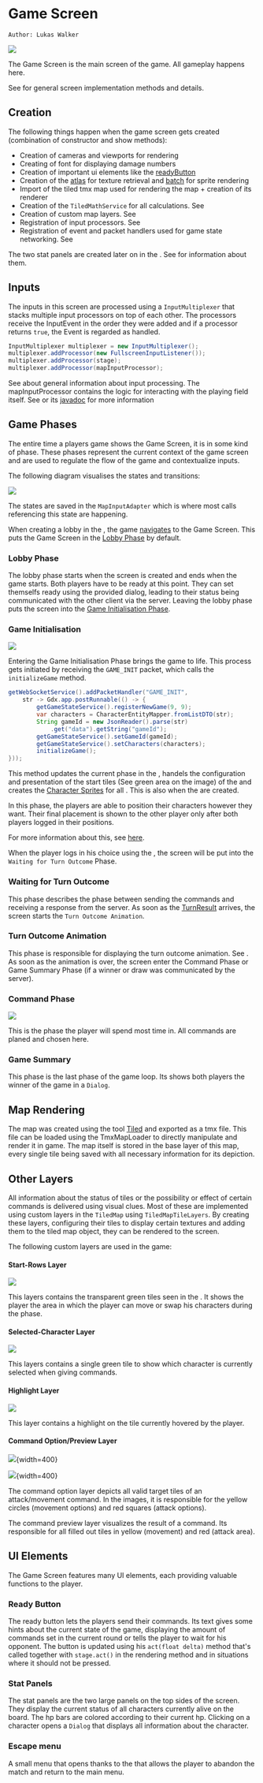 # Game Screen

`Author: Lukas Walker`

![](../img/client/GameScreenCommand.png)

The Game Screen is the main screen of the game. All gameplay happens here.

See [](Screens.md) for general screen implementation methods and details.

## Creation

The following things happen when the game screen gets created (combination of constructor and show methods):

- Creation of cameras and viewports for rendering
- Creating of font for displaying damage numbers
- Creation of important ui elements like the [readyButton](GameScreen.md#ready-button)
- Creation of the 
[atlas](https://libgdx.com/wiki/tools/texture-packer) for texture retrieval and 
[batch](https://libgdx.com/wiki/graphics/2d/spritebatch-textureregions-and-sprites) for sprite rendering
- Import of the tiled tmx map used for rendering the map + creation of its renderer
- Creation of the `TiledMathService` for all calculations. See [](Tilemap.md)
- Creation of custom map layers. See [](GameScreen.md#other-layers)
- Registration of input processors. See [](MapInputAdapter.md)
- Registration of event and packet handlers used for game state networking. See [](Networking.md#websocket-service)

The two stat panels are created later on in the [](GameScreen.md#game-initialisation). See [](GameScreen.md#stat-panels)
for information about them.

## Inputs

The inputs in this screen are processed using a `InputMultiplexer` that stacks multiple input processors on top of each 
other. The processors receive the InputEvent in the order they were added and if a processor returns `true`, the Event
is regarded as handled.

````Java
InputMultiplexer multiplexer = new InputMultiplexer();
multiplexer.addProcessor(new FullscreenInputListener());
multiplexer.addProcessor(stage);
multiplexer.addProcessor(mapInputProcessor);
````

See [](Input.md) about general information about input processing.
The mapInputProcessor contains the logic for interacting with the playing field itself.
See [](MapInputAdapter.md) or its [javadoc](https://b-team-organisation.github.io/Fantasy-Chess/java-docs/client/core/com/bteam/fantasychess_client/input/MapInputAdapter.html) for more information

## Game Phases

The entire time a players game shows the Game Screen, it is in some kind of phase.
These phases represent the current context of the game screen and are used to regulate the flow of the game and
contextualize inputs.

The following diagram visualises the states and transitions:

![](../img/client/ComplexCycle.svg)

The states are saved in the `MapInputAdapter` which is where most calls referencing this state are happening.

When creating a lobby in the [](MainMenu.md), the game [navigates](Screens.md#screen-manager) to the Game Screen.
This puts the Game Screen in the [Lobby Phase](GameScreen.md#lobby-phase) by default.

### Lobby Phase

The lobby phase starts when the screen is created and ends when the game starts.
Both players have to be ready at this point.
They can set themselfs ready using the provided dialog, leading to their status being communicated with the other client
via the server.
Leaving the lobby phase puts the screen into the [Game Initialisation Phase](GameScreen.md#game-initialisation).

### Game Initialisation

![](../img/client/GameScreenInit.png)


Entering the Game Initialisation Phase brings the game to life.
This process gets initiated by receiving the `GAME_INIT` packet, which calls the `initializeGame` method.

````Java
getWebSocketService().addPacketHandler("GAME_INIT",
    str -> Gdx.app.postRunnable(() -> {
        getGameStateService().registerNewGame(9, 9);
        var characters = CharacterEntityMapper.fromListDTO(str);
        String gameId = new JsonReader().parse(str)
            .get("data").getString("gameId");
        getGameStateService().setGameId(gameId);
        getGameStateService().setCharacters(characters);
        initializeGame();
}));
````

This method updates the current phase in the [](MapInputAdapter.md), 
handels the configuration and presentation of the start tiles (See green area on the image) of the [](GridModel.md) and
creates the [Character Sprites](CharacterSprite.md) for all [](CharacterEntity.md).
This is also when the [](GameScreen.md#stat-panels) are created.

In this phase, the players are able to position their characters however they want. Their final placement is shown
to the other player only after both players logged in their positions. 

For more information about this, see [here](MapInputAdapter.md#process-click-in-game-init-mode).

When the player logs in his choice using the [](GameScreen.md#ready-button), the screen will be put into the `Waiting
for Turn Outcome` Phase.

### Waiting for Turn Outcome

This phase describes the phase between sending the commands and receiving a response from the server.
As soon as the [TurnResult](Turn-Logic.md) arrives, the screen starts the `Turn Outcome Animation`.

### Turn Outcome Animation

This phase is responsible for displaying the turn outcome animation. See [](TurnOutcomeAnimations.md).
As soon as the animation is over, the screen enter the Command Phase or Game Summary Phase (if a winner or
draw was communicated by the server).

### Command Phase

![](../img/client/CommandModeCommands.png)

This is the phase the player will spend most time in. All commands are planed and chosen here.

### Game Summary

This phase is the last phase of the game loop. Its shows both players the winner of the game in a `Dialog`.

## Map Rendering

The map was created using the tool [Tiled](http://www.mapeditor.org/) and exported as a tmx file.
This file can be loaded using the TmxMapLoader to directly manipulate and render it in game.
The map itself is stored in the base layer of this map, every single tile being saved with all necessary
information for its depiction.

## Other Layers

All information about the status of tiles or the possibility or effect of certain commands is delivered
using visual clues. Most of these are implemented using custom layers in the `TiledMap` using `TiledMapTileLayers`.
By creating these layers, configuring their tiles to display certain textures and adding them to the tiled map object,
they can be rendered to the screen.

The following custom layers are used in the game:

#### Start-Rows Layer

![](../img/client/StartTilesLayer.png)

This layers contains the transparent green tiles seen in the [](GameScreen.md#game-initialisation).
It shows the player the area in which the player can move or swap his characters during the phase.

#### Selected-Character Layer

![](../img/client/SelectedCharacter.png)

This layers contains a single green tile to show which character is currently selected when giving commands.

#### Highlight Layer

![](../img/client/HighlightLayer.png)

This layer contains a  highlight on the tile currently hovered by the player.

#### Command Option/Preview Layer

![](../img/client/MovePreview.png){width=400}

![](../img/client/AttackPreview.png){width=400}

The command option layer depicts all valid target tiles of an attack/movement command.
In the images, it is responsible for the yellow circles (movement options) and red squares (attack options).

The command preview layer visualizes the result of a command. Its responsible for all filled out tiles in yellow
(movement) and red (attack area).

## UI Elements

The Game Screen features many UI elements, each providing valuable functions to the player.

### Ready Button

The ready button lets the players send their commands. Its text gives some hints about the current state of the game,
displaying the amount of commands set in the current round or tells the player to wait for his opponent.
The button is updated using his `act(float delta)` method that's called together with `stage.act()` in the rendering 
method and in situations where it should not be pressed.

### Stat Panels

The stat panels are the two large panels on the top sides of the screen. They display the current status of
all characters currently alive on the board. The hp bars are colored according to their current hp.
Clicking on a character opens a `Dialog` that displays all information about the character.

### Escape menu

A small menu that opens thanks to the [](MapInputAdapter.md) that allows the player to abandon the match and
return to the main menu.